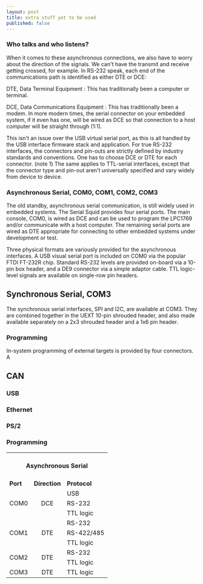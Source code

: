 ```yaml
---
layout: post
title: extra stuff yet to be used
published: false
---
```


### Who talks and who listens?

When it comes to these asynchronous connections, we also have to worry about the direction of the signals.  We can't have the transmit and receive getting crossed, for example.  In RS-232 speak, each end of the communications path is identified as either DTE or DCE:

DTE, Data Terminal Equipment 
: This has traditionally been a computer or terminal.

DCE, Data Communications Equipment
: This has traditionally been a modem.  In more modern times, the serial connector on your embedded system, if it even has one, will be wired as DCE so that connection to a host computer will be straight through (1:1).

This isn't an issue over the USB virtual serial port, as this is all handled by the USB interface firmware stack and application.  For true RS-232 interfaces, the connectors and pin-outs are strictly defined by industry standards and conventions.  One has to choose DCE or DTE for each connector. (note 1)  The same applies to TTL-serial interfaces, except that the connector type and pin-out aren't universally specified and vary widely from device to device.


### Asynchronous Serial, COM0, COM1, COM2, COM3

The old standby, asynchronous serial communication, is still widely used in embedded systems.  The Serial Squid provides four serial ports.  The main console, COM0, is wired as DCE and can be used to program the LPC1769 and/or communicate with a host computer.  The remaining serial ports are wired as DTE appropriate for connecting to other embedded systems under development or test.  

Three physical formats are variously provided for the asynchronous interfaces.  A USB visual serial port is included on COM0 via the popular FTDI FT-232R chip.  Standard RS-232 levels are provided on-board via a 10-pin box header, and a DE9 connector via a simple adaptor cable.  TTL logic-level signals are available on single-row pin headers.

## Synchronous Serial, COM3

The synchronous serial interfaces, SPI and I2C, are available at COM3.  They are combined together in the UEXT 10-pin shrouded header, and also made available separately on a 2x3 shrouded header and a 1x6 pin header.

### Programming

In-system programming of external targets is provided by four connectors.  A 

## CAN

### USB

### Ethernet

### PS/2

### Programming



<table>
<tr>
  <td style="text-align:center" colspan="3"><h4>Asynchronous Serial</h4></td>
</tr>
<tr> 
  <td style="text-align:left"><b>Port</b></td> 
  <td style="text-align:center"><b>Direction</b></td> 
  <td style="text-align:left"><b>Protocol</b></td> 
</tr>
<tr> 
  <td style="text-align:left" rowspan="3">COM0</td> 
  <td style="text-align:center" rowspan="3">DCE</td> 
  <td style="text-align:left">USB</td> 
</tr>
<tr> 
  <td style="text-align:left">RS-232</td> 
</tr>
<tr> 
  <td style="text-align:left">TTL logic</td> 
</tr>
<tr> 
  <td style="text-align:left" rowspan="3">COM1</td> 
  <td style="text-align:center" rowspan="3">DTE</td> 
  <td style="text-align:left">RS-232</td> 
</tr>
<tr> 
  <td style="text-align:left">RS-422/485</td> 
</tr>
<tr> 
  <td style="text-align:left">TTL logic</td> 
</tr>
<tr> 
  <td style="text-align:left" rowspan="2">COM2</td> 
  <td style="text-align:center" rowspan="2">DTE</td> 
  <td style="text-align:left">RS-232</td> 
</tr>
<tr> 
  <td style="text-align:left">TTL logic</td> 
</tr>
<tr> 
  <td style="text-align:left" rowspan="2">COM3</td> 
  <td style="text-align:center" rowspan="2">DTE</td> 
  <td style="text-align:left">TTL logic</td> 
</tr>
</table>
